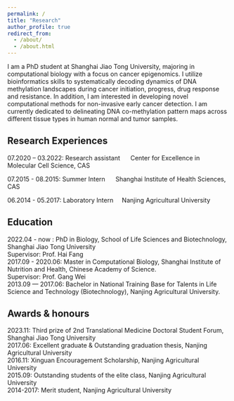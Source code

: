 ```yaml
---
permalink: /
title: "Research"
author_profile: true
redirect_from: 
  - /about/
  - /about.html
---
```


I am a PhD student at Shanghai Jiao Tong University, majoring in computational biology with a focus on cancer epigenomics. I utilize bioinformatics skills to systematically decoding dynamics of DNA methylation landscapes during cancer initiation, progress, drug response and resistance. In addition, I am interested in developing novel computational methods for non-invasive early cancer detection. I am currently dedicated to delineating DNA co-methylation pattern maps across different tissue types in human normal and tumor samples.

Research Experiences
------
07.2020 – 03.2022: Research assistant &nbsp;&nbsp;&nbsp;&nbsp; Center for Excellence in Molecular Cell Science, CAS <br/>
<!-- Proposed a novel file storing format for DNA methylation and developed related software and database. (Bioinformatics, 2021) <br/> -->
07.2015 - 08.2015: Summer Intern &nbsp;&nbsp;&nbsp;&nbsp; Shanghai Institute of Health Sciences, CAS  <br/>
<!-- Involved in the study of GM-CSF post-transcriptional regulation mechanisms in T cells of autoimmune disease. <br/> -->
06.2014 - 05.2017: Laboratory Intern&nbsp;&nbsp;&nbsp;&nbsp; Nanjing Agricultural University <br/>
<!-- LPP1 mutant library construction and CRISPR Cas9 screening in Arabidopsis thaliana. <br/> -->

Education
------
2022.04  -  now : PhD in Biology, School of Life Sciences and Biotechnology, Shanghai Jiao Tong University <br/>
                  Supervisor: Prof. Hai Fang <br/>
2017.09 - 2020.06: Master in Computational Biology, Shanghai Institute of Nutrition and Health, Chinese Academy of Science. <br/>
                  Supervisor: Prof. Gang Wei <br/>
2013.09 — 2017.06: Bachelor in National Training Base for Talents in Life Science and Technology (Biotechnology), Nanjing Agricultural University. <br/>

Awards & honours
------
2023.11: Third prize of 2nd Translational Medicine Doctoral Student Forum, Shanghai Jiao Tong University <br/>
2017.06: Excellent graduate & Outstanding graduation thesis, Nanjing Agricultural University <br/>
2016.11: Xinguan Encouragement Scholarship, Nanjing Agricultural University <br/>
2015.09: Outstanding students of the elite class, Nanjing Agricultural University <br/>
2014-2017: Merit student, Nanjing Agricultural University <br/>
